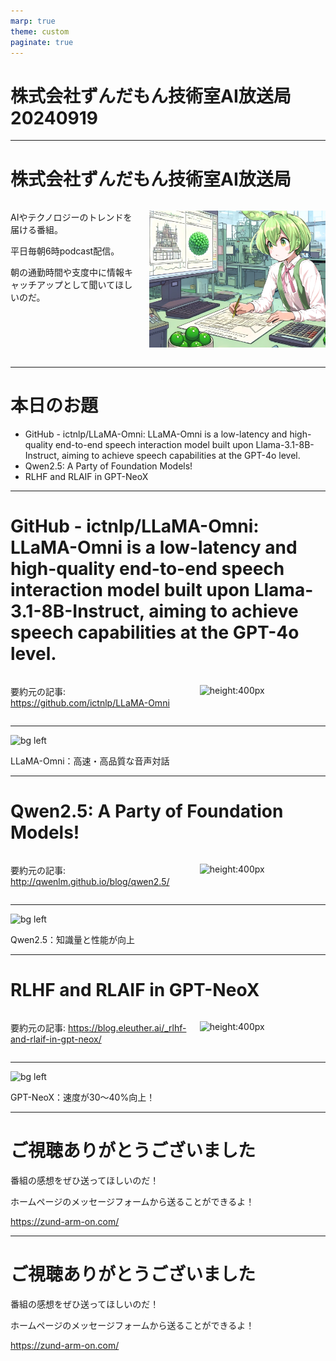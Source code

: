 ```yaml
---
marp: true
theme: custom
paginate: true
---
```


<!-- _class: title -->

# 株式会社ずんだもん技術室AI放送局 20240919



---

#  株式会社ずんだもん技術室AI放送局

<div class="columns">
<div style="flex: 5;">

AIやテクノロジーのトレンドを届ける番組。

平日毎朝6時podcast配信。

朝の通勤時間や支度中に情報キャッチアップとして聞いてほしいのだ。

</div>
<div style="flex: 7;">

![height:500px](/images/zundarmon_titlebar2.jpg)

</div>
</div>

---

# 本日のお題

- GitHub - ictnlp/LLaMA-Omni: LLaMA-Omni is a low-latency and high-quality end-to-end speech interaction model built upon Llama-3.1-8B-Instruct, aiming to achieve speech capabilities at the GPT-4o level.
- Qwen2.5: A Party of Foundation Models!
- RLHF and RLAIF in GPT-NeoX

---

# GitHub - ictnlp/LLaMA-Omni: LLaMA-Omni is a low-latency and high-quality end-to-end speech interaction model built upon Llama-3.1-8B-Instruct, aiming to achieve speech capabilities at the GPT-4o level.

<div class="columns">
<div style="flex: 7;">

要約元の記事: https://github.com/ictnlp/LLaMA-Omni

</div>
<div style="flex: 5;">

![height:400px](/slides/20240919/images/3.jpg)

</div>
</div>

---

![bg left](/slides/20240919/images/4.jpg)

LLaMA-Omni：高速・高品質な音声対話

---

# Qwen2.5: A Party of Foundation Models!

<div class="columns">
<div style="flex: 7;">

要約元の記事: http://qwenlm.github.io/blog/qwen2.5/

</div>
<div style="flex: 5;">

![height:400px](/slides/20240919/images/5.jpg)

</div>
</div>

---

![bg left](/slides/20240919/images/6.jpg)

Qwen2.5：知識量と性能が向上

---

# RLHF and RLAIF in GPT-NeoX

<div class="columns">
<div style="flex: 7;">

要約元の記事: https://blog.eleuther.ai/_rlhf-and-rlaif-in-gpt-neox/

</div>
<div style="flex: 5;">

![height:400px](/slides/20240919/images/7.jpg)

</div>
</div>

---

![bg left](/slides/20240919/images/8.jpg)

GPT-NeoX：速度が30～40%向上！

---

<!-- _class: end -->

# ご視聴ありがとうございました

番組の感想をぜひ送ってほしいのだ！

ホームページのメッセージフォームから送ることができるよ！

https://zund-arm-on.com/

---

<!-- _class: end -->

# ご視聴ありがとうございました

番組の感想をぜひ送ってほしいのだ！

ホームページのメッセージフォームから送ることができるよ！

https://zund-arm-on.com/

